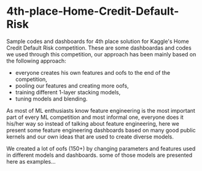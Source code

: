 # 4th-place-Home-Credit-Default-Risk

Sample codes and dashboards for 4th place solution for Kaggle's Home Credit Default Risk competition.
These are some dashboardas and codes we used through this competition, our approach has been mainly based on the following approach:

* everyone creates his own features and oofs to the end of the competition,
* pooling our features and creating more oofs,
* training different 1-layer stacking models, 
* tuning models and blending.

As most of ML enthusiasts know feature engineering is the most important part of every ML competition and most informal one, everyone does it his/her way so instead of talking about feature engineering, here we 
present some feature engineering dashboards based on many good public kernels and our own ideas that are used to create diverse models. 

We created a lot of oofs (150+) by changing parameters and features used in different models and dashboards. some of those models are presented here as examples...
